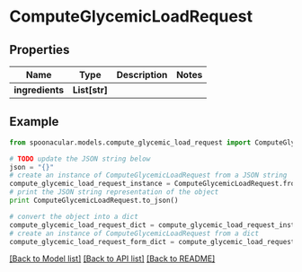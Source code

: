 # ComputeGlycemicLoadRequest



## Properties

Name | Type | Description | Notes
------------ | ------------- | ------------- | -------------
**ingredients** | **List[str]** |  | 

## Example

```python
from spoonacular.models.compute_glycemic_load_request import ComputeGlycemicLoadRequest

# TODO update the JSON string below
json = "{}"
# create an instance of ComputeGlycemicLoadRequest from a JSON string
compute_glycemic_load_request_instance = ComputeGlycemicLoadRequest.from_json(json)
# print the JSON string representation of the object
print ComputeGlycemicLoadRequest.to_json()

# convert the object into a dict
compute_glycemic_load_request_dict = compute_glycemic_load_request_instance.to_dict()
# create an instance of ComputeGlycemicLoadRequest from a dict
compute_glycemic_load_request_form_dict = compute_glycemic_load_request.from_dict(compute_glycemic_load_request_dict)
```
[[Back to Model list]](../README.md#documentation-for-models) [[Back to API list]](../README.md#documentation-for-api-endpoints) [[Back to README]](../README.md)


